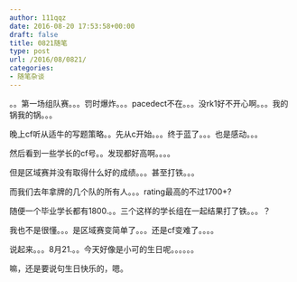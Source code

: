 ```yaml
---
author: 111qqz
date: 2016-08-20 17:53:58+00:00
draft: false
title: 0821随笔
type: post
url: /2016/08/0821/
categories:
- 随笔杂谈
---
```


。。第一场组队赛。。。罚时爆炸。。。pacedect不在。。。没rk1好不开心啊。。。我的锅我的锅。。。

晚上cf听从适牛的写题策略。。先从c开始。。。终于蓝了。。。也是感动。。。

然后看到一些学长的cf号。。发现都好高啊。。。。

但是区域赛并没有取得什么好的成绩。。。甚至打铁。。。

而我们去年拿牌的几个队的所有人。。。rating最高的不过1700+?

随便一个毕业学长都有1800.。。三个这样的学长组在一起结果打了铁。。。？

我也不是很懂。。。是区域赛变简单了。。。还是cf变难了。。。。



说起来。。。8月21.。。今天好像是小可的生日呢。。。。。。

嘛，还是要说句生日快乐的，嗯。




